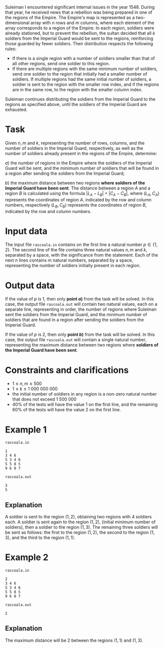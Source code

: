 Suleiman I encountered significant internal issues in the year 1548. During that year, he received news that a rebellion was being prepared in one of the regions of the Empire. The Empire's map is represented as a two-dimensional array with $n$ rows and $m$ columns, where each element of the array corresponds to a region of the Empire. In each region, soldiers were already stationed, but to prevent the rebellion, the sultan decided that all $k$ soldiers from the Imperial Guard would be sent to the regions, reinforcing those guarded by fewer soldiers. Their distribution respects the following rules:

* If there is a single region with a number of soldiers smaller than that of all other regions, send one soldier to this region.
* If there are multiple regions with the same minimum number of soldiers, send one soldier to the region that initially had a smaller number of soldiers. If multiple regions had the same initial number of soldiers, a soldier is sent to the region with the smaller row index, and if the regions are in the same row, to the region with the smaller column index.

Suleiman continues distributing the soldiers from the Imperial Guard to the regions as specified above, until the soldiers of the Imperial Guard are exhausted.

# Task

Given $n, m$ and $k$, representing the number of rows, columns, and the number of soldiers in the Imperial Guard, respectively, as well as the number of soldiers already present in the regions of the Empire, determine:

$a)$ the number of regions in the Empire where the soldiers of the Imperial Guard will be sent, and the minimum number of soldiers that will be found in a region after sending the soldiers from the Imperial Guard;

$b)$ the maximum distance between two regions **where soldiers of the Imperial Guard have been sent**. The distance between a region $A$ and a region $B$ is calculated using the formula $|L_A - L_B| + |C_A - C_B|$, where $(L_A, C_A)$ represents the coordinates of region $A$, indicated by the row and column numbers, respectively $(L_B, C_B)$ represents the coordinates of region $B$, indicated by the row and column numbers.

# Input data

The input file `rascoala.in` contains on the first line a natural number $p \in \{1,2\}$. The second line of the file contains three natural values $n, m$ and $k$, separated by a space, with the significance from the statement. Each of the next $n$ lines contains $m$ natural numbers, separated by a space, representing the number of soldiers initially present in each region.

# Output data

If the value of $p$ is $1$, then only **point $a)$** from the task will be solved. In this case, the output file `rascoala.out` will contain two natural values, each on a separate line, representing in order, the number of regions where Suleiman sent the soldiers from the Imperial Guard, and the minimum number of soldiers that are found in a region after sending the soldiers from the Imperial Guard.

If the value of $p$ is $2$, then only **point $b)$** from the task will be solved. In this case, the output file `rascoala.out` will contain a single natural number, representing the maximum distance between two regions where **soldiers of the Imperial Guard have been sent**.

# Constraints and clarifications

* $1 \leq n, m \leq 500$
* $1 \leq k \leq 1\ 000\ 000\ 000$
* the initial number of soldiers in any region is a non-zero natural number that does not exceed $1\ 500\ 000$
* $40\%$ of the tests will have the value $1$ on the first line, and the remaining $60\%$ of the tests will have the value $2$ on the first line.

# Example 1

`rascoala.in`
```
1 
3 4 6
5 3 4 6 
5 5 8 5 
9 6 8 7 
```

`rascoala.out`
```
3
5
```

## Explanation

A soldier is sent to the region $(1,2)$, obtaining two regions with 4 soldiers each. 
A soldier is sent again to the region $(1,2)$, (initial minimum number of soldiers), then a soldier to the region $(1,3)$. The remaining three soldiers will be sent as follows: the first to the region $(1,2)$, the second to the region $(1,3)$, and the third to the region $(1,1)$.

# Example 2

`rascoala.in`
```
2 
3 4 6
5 3 4 6 
5 5 8 5 
9 6 8 7
```

`rascoala.out`
```
2
```

## Explanation

The maximum distance will be $2$ between the regions $(1, 1)$ and $(1,3)$.